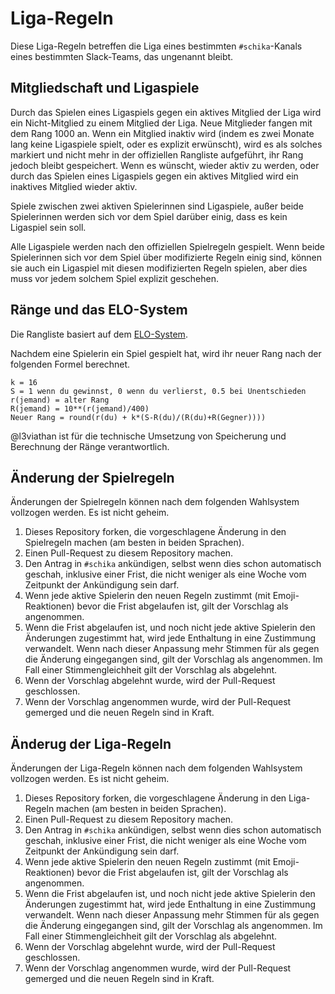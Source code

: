 # Liga-Regeln

Diese Liga-Regeln betreffen die Liga eines bestimmten `#schika`-Kanals eines
bestimmten Slack-Teams, das ungenannt bleibt.

## Mitgliedschaft und Ligaspiele

Durch das Spielen eines Ligaspiels gegen ein aktives Mitglied der Liga wird ein
Nicht-Mitglied zu einem Mitglied der Liga. Neue Mitglieder fangen mit dem Rang
1000 an. Wenn ein Mitglied inaktiv wird (indem es zwei Monate lang keine
Ligaspiele spielt, oder es explizit erwünscht), wird es als solches markiert
und nicht mehr in der offiziellen Rangliste aufgeführt, ihr Rang jedoch bleibt
gespeichert. Wenn es wünscht, wieder aktiv zu werden, oder durch das Spielen
eines Ligaspiels gegen ein aktives Mitglied wird ein inaktives Mitglied wieder
aktiv.

Spiele zwischen zwei aktiven Spielerinnen sind Ligaspiele, außer beide
Spielerinnen werden sich vor dem Spiel darüber einig, dass es kein Ligaspiel
sein soll.

Alle Ligaspiele werden nach den offiziellen Spielregeln gespielt. Wenn beide
Spielerinnen sich vor dem Spiel über modifizierte Regeln einig sind, können sie
auch ein Ligaspiel mit diesen modifizierten Regeln spielen, aber dies muss vor
jedem solchem Spiel explizit geschehen.

## Ränge und das ELO-System

Die Rangliste basiert auf dem
[ELO-System](https://en.wikipedia.org/wiki/Elo_rating_system).

Nachdem eine Spielerin ein Spiel gespielt hat, wird ihr neuer Rang nach der
folgenden Formel berechnet.

    k = 16
    S = 1 wenn du gewinnst, 0 wenn du verlierst, 0.5 bei Unentschieden
    r(jemand) = alter Rang
    R(jemand) = 10**(r(jemand)/400)
    Neuer Rang = round(r(du) + k*(S-R(du)/(R(du)+R(Gegner))))

@l3viathan ist für die technische Umsetzung von Speicherung und Berechnung der
Ränge verantwortlich.

## Änderung der Spielregeln

Änderungen der Spielregeln können nach dem folgenden Wahlsystem vollzogen
werden. Es ist nicht geheim.

1. Dieses Repository forken, die vorgeschlagene Änderung in den Spielregeln
   machen (am besten in beiden Sprachen).
2. Einen Pull-Request zu diesem Repository machen.
3. Den Antrag in `#schika` ankündigen, selbst wenn dies schon automatisch
   geschah, inklusive einer Frist, die nicht weniger als eine Woche vom
   Zeitpunkt der Ankündigung sein darf.
4. Wenn jede aktive Spielerin den neuen Regeln zustimmt (mit Emoji-Reaktionen)
   bevor die Frist abgelaufen ist, gilt der Vorschlag als angenommen.
5. Wenn die Frist abgelaufen ist, und noch nicht jede aktive Spielerin den
   Änderungen zugestimmt hat, wird jede Enthaltung in eine Zustimmung
   verwandelt. Wenn nach dieser Anpassung mehr Stimmen für als gegen die
   Änderung eingegangen sind, gilt der Vorschlag als angenommen. Im Fall einer
   Stimmengleichheit gilt der Vorschlag als abgelehnt.
6. Wenn der Vorschlag abgelehnt wurde, wird der Pull-Request geschlossen.
7. Wenn der Vorschlag angenommen wurde, wird der Pull-Request gemerged und die
   neuen Regeln sind in Kraft.

## Änderug der Liga-Regeln

Änderungen der Liga-Regeln können nach dem folgenden Wahlsystem vollzogen
werden. Es ist nicht geheim.

1. Dieses Repository forken, die vorgeschlagene Änderung in den Liga-Regeln
   machen (am besten in beiden Sprachen).
2. Einen Pull-Request zu diesem Repository machen.
3. Den Antrag in `#schika` ankündigen, selbst wenn dies schon automatisch
   geschah, inklusive einer Frist, die nicht weniger als eine Woche vom
   Zeitpunkt der Ankündigung sein darf.
4. Wenn jede aktive Spielerin den neuen Regeln zustimmt (mit Emoji-Reaktionen)
   bevor die Frist abgelaufen ist, gilt der Vorschlag als angenommen.
5. Wenn die Frist abgelaufen ist, und noch nicht jede aktive Spielerin den
   Änderungen zugestimmt hat, wird jede Enthaltung in eine Zustimmung
   verwandelt. Wenn nach dieser Anpassung mehr Stimmen für als gegen die
   Änderung eingegangen sind, gilt der Vorschlag als angenommen. Im Fall einer
   Stimmengleichheit gilt der Vorschlag als abgelehnt.
6. Wenn der Vorschlag abgelehnt wurde, wird der Pull-Request geschlossen.
7. Wenn der Vorschlag angenommen wurde, wird der Pull-Request gemerged und die
   neuen Regeln sind in Kraft.
